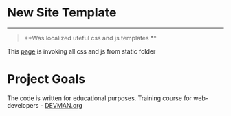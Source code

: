 # New Site Template

____
> **Was localized ufeful css and js templates  **

This [page](https://samstudy.github.io/16_offline_site/index) is invoking all css and js from static folder

# Project Goals

The code is written for educational purposes. Training course for web-developers - [DEVMAN.org](https://devman.org)

